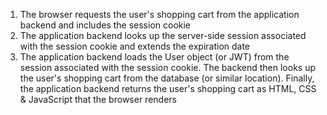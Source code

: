 1. The browser requests the user's shopping cart from the application backend and includes the session cookie
1. The application backend looks up the server-side session associated with the session cookie and extends the expiration date
1. The application backend loads the User object (or JWT) from the session associated with the session cookie. The backend then looks up the user's shopping cart from the database (or similar location). Finally, the application backend returns the user's shopping cart as HTML, CSS & JavaScript that the browser renders